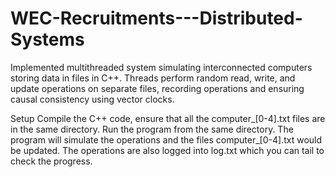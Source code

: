 # WEC-Recruitments---Distributed-Systems
Implemented multithreaded system simulating interconnected computers storing data in files in C++. Threads perform random read, write, and update operations on separate files, recording operations and ensuring causal consistency using vector clocks.

Setup
Compile the C++ code, ensure that all the computer_[0-4].txt files are in the same directory. Run the program from the same directory. The program will simulate the 
operations and the files computer_[0-4].txt would be updated. The operations are also logged into log.txt which you can tail to check the progress.
